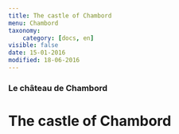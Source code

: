 ```yaml
---
title: The castle of Chambord
menu: Chambord
taxonomy:
    category: [docs, en]
visible: false
date: 15-01-2016
modified: 18-06-2016
---
```

### Le château de Chambord

# The castle of Chambord